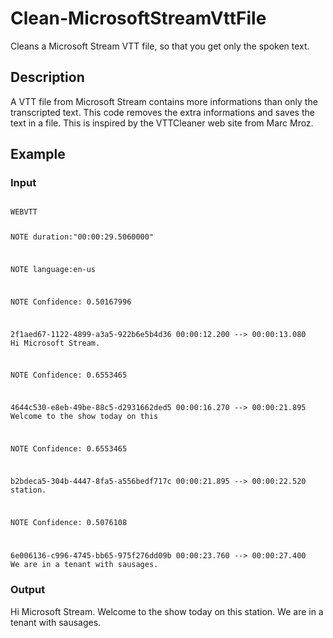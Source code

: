 # Clean-MicrosoftStreamVttFile

Cleans a Microsoft Stream VTT file, so that you get only the spoken text.

## Description
A VTT file from Microsoft Stream contains more informations than only the transcripted text. This code removes the extra informations and saves the text in a file.
This is inspired by the VTTCleaner web site from Marc Mroz.

## Example
### Input
<code>
WEBVTT

NOTE duration:"00:00:29.5060000"

NOTE language:en-us

NOTE Confidence: 0.50167996

2f1aed67-1122-4899-a3a5-922b6e5b4d36
00:00:12.200 --> 00:00:13.080
Hi Microsoft Stream.

NOTE Confidence: 0.6553465

4644c530-e8eb-49be-88c5-d2931662ded5
00:00:16.270 --> 00:00:21.895
Welcome to the show
today on this

NOTE Confidence: 0.6553465

b2bdeca5-304b-4447-8fa5-a556bedf717c
00:00:21.895 --> 00:00:22.520
station.

NOTE Confidence: 0.5076108

6e006136-c996-4745-bb65-975f276dd09b
00:00:23.760 --> 00:00:27.400
We are in a tenant
with sausages.
</code>

### Output
Hi Microsoft Stream. Welcome to the show today on this station. We are in a tenant with sausages.
